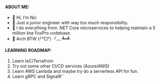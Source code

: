 #### ABOUT ME:
- 👋 Hi, I’m Nic
- 👀 Just a junior engineer with way too much responsibility.
- 🎈 I do everything from .NET Core microservices to helping maintain a 5 million line FoxPro codebase.
- 🌱 Arch BTW (╯°□°）╯︵ ┻━┻

#### LEARNING ROADMAP:
1. Learn IaC/Terrafrom
2. Try out some other CI/CD services (Azure/AWS)
3. Learn AWS Lambda and maybe try do a serverless API for fun.
4. Learn gRPC and SignalR``

<!---
pyt0xic/pyt0xic is a ✨ special ✨ repository because its `README.md` (this file) appears on your GitHub profile.
You can click the Preview link to take a look at your changes.
--->
